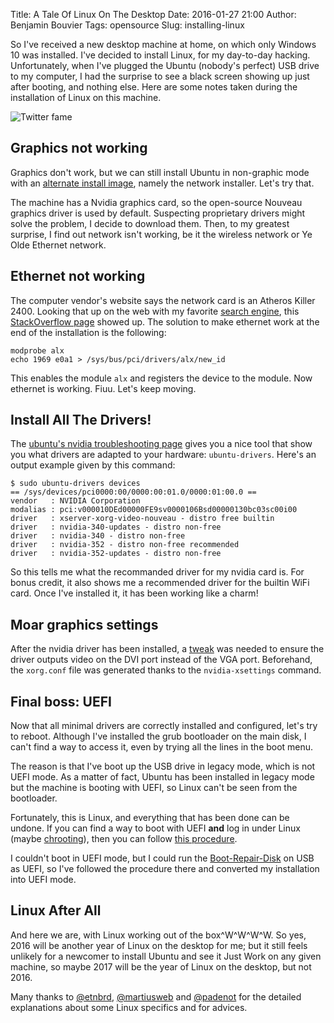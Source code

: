 Title: A Tale Of Linux On The Desktop
Date: 2016-01-27 21:00
Author: Benjamin Bouvier
Tags: opensource
Slug: installing-linux

So I've received a new desktop machine at home, on which only
Windows 10 was installed. I've decided to install Linux, for my day-to-day
hacking.  Unfortunately, when I've plugged the Ubuntu (nobody's perfect) USB
drive to my computer, I had the surprise to see a black screen showing up just
after booting, and nothing else. Here are some notes taken during the
installation of Linux on this machine.

![Twitter fame]({static}/images/installing-linux-twitter.png)

## Graphics not working

Graphics don't work, but we can still install Ubuntu in non-graphic mode
with an [alternate install
image](http://www.ubuntu.com/download/alternative-downloads), namely the
network installer. Let's try that.

The machine has a Nvidia graphics card, so the open-source Nouveau graphics
driver is used by default. Suspecting proprietary drivers might solve the
problem, I decide to download them. Then, to my greatest surprise, I find out
network isn't working, be it the wireless network or Ye Olde Ethernet network.

## Ethernet not working

The computer vendor's website says the network card is an Atheros Killer 2400.
Looking that up on the web with my favorite [search
engine](https://duckduckgo.com), this [StackOverflow
page](http://askubuntu.com/questions/670347/is-there-any-way-to-install-atheros-e2400-drivers)
showed up. The solution to make ethernet work at the end of the installation is
the following:

    modprobe alx
    echo 1969 e0a1 > /sys/bus/pci/drivers/alx/new_id

This enables the module `alx` and registers the device to the module. Now
ethernet is working. Fiuu. Let's keep moving.

## Install All The Drivers!

The [ubuntu's nvidia troubleshooting
page](https://help.ubuntu.com/community/BinaryDriverHowto/Nvidia) gives you a
nice tool that show you what drivers are adapted to your hardware:
`ubuntu-drivers`. Here's an output example given by this command:

    $ sudo ubuntu-drivers devices
    == /sys/devices/pci0000:00/0000:00:01.0/0000:01:00.0 ==
    vendor   : NVIDIA Corporation
    modalias : pci:v000010DEd00000FE9sv0000106Bsd00000130bc03sc00i00
    driver   : xserver-xorg-video-nouveau - distro free builtin
    driver   : nvidia-340-updates - distro non-free
    driver   : nvidia-340 - distro non-free
    driver   : nvidia-352 - distro non-free recommended
    driver   : nvidia-352-updates - distro non-free

So this tells me what the recommanded driver for my nvidia card is. For bonus
credit, it also shows me a recommended driver for the builtin WiFi card. Once
I've installed it, it has been working like a charm!

## Moar graphics settings

After the nvidia driver has been installed, a
[tweak](https://help.ubuntu.com/community/BinaryDriverHowto/Nvidia#Screen_Blanks.2FMonitor_Turns_Off)
was needed to ensure the driver outputs video on the DVI port instead of the
VGA port. Beforehand, the `xorg.conf` file was generated thanks to the
`nvidia-xsettings` command.

## Final boss: UEFI

Now that all minimal drivers are correctly installed and configured, let's try
to reboot. Although I've installed the grub bootloader on the main disk, I
can't find a way to access it, even by trying all the lines in the boot menu.

The reason is that I've boot up the USB drive in legacy mode, which is not UEFI
mode. As a matter of fact, Ubuntu has been installed in legacy mode but the
machine is booting with UEFI, so Linux can't be seen from the bootloader.

Fortunately, this is Linux, and everything that has been done can be undone. If
you can find a way to boot with UEFI **and** log in under Linux (maybe
[chrooting](https://help.ubuntu.com/community/BasicChroot)), then you can
follow [this
procedure](https://help.ubuntu.com/community/UEFI#Converting_Ubuntu_into_UEFI_mode).

I couldn't boot in UEFI mode, but I could run the
[Boot-Repair-Disk](http://sourceforge.net/p/boot-repair-cd/home/Home/) on USB
as UEFI, so I've followed the procedure there and converted my installation
into UEFI mode.

## Linux After All

And here we are, with Linux working out of the box^W^W^W^W. So yes, 2016 will
be another year of Linux on the desktop for me; but it still feels unlikely for
a newcomer to install Ubuntu and see it Just Work on any given machine, so
maybe 2017 will be the year of Linux on the desktop, but not 2016.

Many thanks to [@etnbrd](https://twitter.com/etnbrd),
[@martiusweb](https://twitter.com/martiusweb/) and
[@padenot](https://twitter.com/padenot) for the detailed explanations about
some Linux specifics and for advices.

